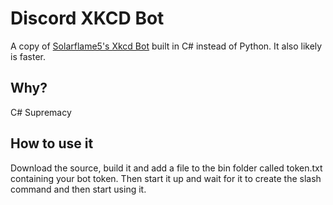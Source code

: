# Discord XKCD Bot
A copy of [Solarflame5's Xkcd Bot](https://github.com/Solarflame5/xkcd-bot/) built in C# instead of Python. It also likely is faster.

## Why?
C# Supremacy

## How to use it
Download the source, build it and add a file to the bin folder called token.txt containing your bot token. Then start it up and wait for it to create the slash command and then start using it.
